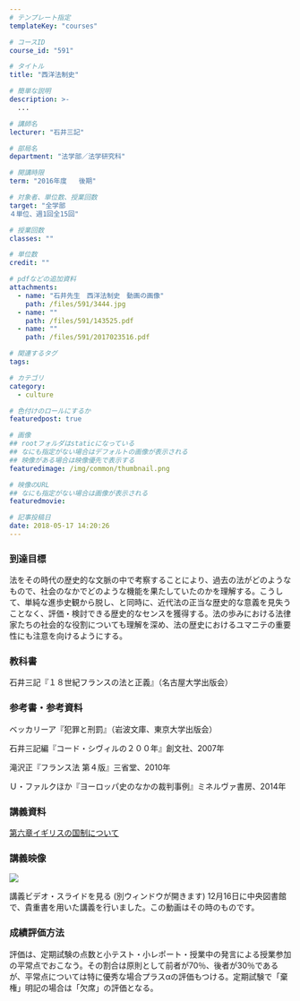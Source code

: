 ```yaml
---
# テンプレート指定
templateKey: "courses"

# コースID
course_id: "591"

# タイトル
title: "西洋法制史"

# 簡単な説明
description: >-
  ...

# 講師名
lecturer: "石井三記"

# 部局名
department: "法学部／法学研究科"

# 開講時限
term: "2016年度	後期"

# 対象者、単位数、授業回数
target: "全学部
４単位、週1回全15回"

# 授業回数
classes: ""

# 単位数
credit: ""

# pdfなどの追加資料
attachments: 
  - name: "石井先生　西洋法制史　動画の画像" 
    path: /files/591/3444.jpg
  - name: "" 
    path: /files/591/143525.pdf
  - name: "" 
    path: /files/591/2017023516.pdf

# 関連するタグ
tags:

# カテゴリ
category:
  - culture

# 色付けのロールにするか
featuredpost: true

# 画像
## rootフォルダはstaticになっている
## なにも指定がない場合はデフォルトの画像が表示される
## 映像がある場合は映像優先で表示する
featuredimage: /img/common/thumbnail.png

# 映像のURL
## なにも指定がない場合は画像が表示される
featuredmovie: 

# 記事投稿日
date: 2018-05-17 14:20:26
---
```


### 到達目標

法をその時代の歴史的な文脈の中で考察することにより、過去の法がどのようなもので、社会のなかでどのような機能を果たしていたのかを理解する。こうして、単純な進歩史観から脱し、と同時に、近代法の正当な歴史的な意義を見失うことなく、評価・検討できる歴史的なセンスを獲得する。法の歩みにおける法律家たちの社会的な役割についても理解を深め、法の歴史におけるユマニテの重要性にも注意を向けるようにする。

### 教科書

石井三記『１８世紀フランスの法と正義』（名古屋大学出版会）

### 参考書・参考資料

ベッカリーア『犯罪と刑罰』（岩波文庫、東京大学出版会）

石井三記編『コード・シヴィルの２００年』創文社、2007年

滝沢正『フランス法 第４版』三省堂、2010年

Ｕ・ファルクほか『ヨーロッパ史のなかの裁判事例』ミネルヴァ書房、2014年

### 講義資料

[第六章イギリスの国制について](/files/591/2017023516.pdf) 

### 講義映像

![](/files/591/3444.jpg) 

講義ビデオ・スライドを見る (別ウィンドウが開きます) 12月16日に中央図書館で、貴重書を用いた講義を行いました。この動画はその時のものです。

### 成績評価方法

評価は、定期試験の点数と小テスト・小レポート・授業中の発言による授業参加の平常点でおこなう。その割合は原則として前者が70％、後者が30％であるが、平常点については特に優秀な場合プラスαの評価もつける。定期試験で「棄権」明記の場合は「欠席」の評価となる。

